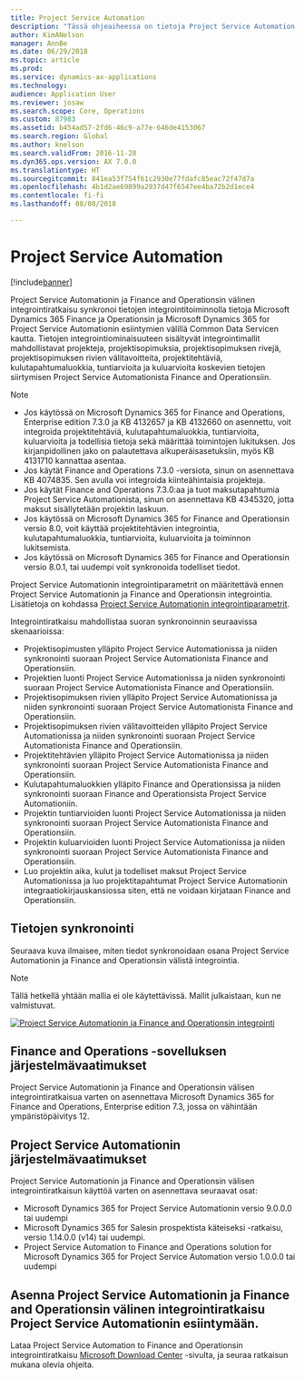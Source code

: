```yaml
---
title: Project Service Automation
description: "Tässä ohjeaiheessa on tietoja Project Service Automation to Finance and Operationsin integraatioratkaisuista. Tämä integraatioratkaisu synkronoi tietojen integrointitoiminnolla tietoja Microsoft Dynamics 365 Finance ja Operationsin ja Microsoft Dynamics 365 for Project Service Automationin esiintymien välillä Common Data Servicen kautta."
author: KimANelson
manager: AnnBe
ms.date: 06/29/2018
ms.topic: article
ms.prod: 
ms.service: dynamics-ax-applications
ms.technology: 
audience: Application User
ms.reviewer: josaw
ms.search.scope: Core, Operations
ms.custom: 87983
ms.assetid: b454ad57-2fd6-46c9-a77e-646de4153067
ms.search.region: Global
ms.author: knelson
ms.search.validFrom: 2016-11-28
ms.dyn365.ops.version: AX 7.0.0
ms.translationtype: HT
ms.sourcegitcommit: 841ea53f754f61c2930e77fdafc85eac72f47d7a
ms.openlocfilehash: 4b1d2ae69899a2937d47f6547ee4ba72b2d1ece4
ms.contentlocale: fi-fi
ms.lasthandoff: 08/08/2018

---
```


# <a name="project-service-automation"></a>Project Service Automation

[!include[banner](../includes/banner.md)]

Project Service Automationin ja Finance and Operationsin välinen integrointiratkaisu synkronoi tietojen integrointitoiminnolla tietoja Microsoft Dynamics 365 Finance ja Operationsin ja Microsoft Dynamics 365 for Project Service Automationin esiintymien välillä Common Data Servicen kautta. Tietojen integrointiominaisuuteen sisältyvät integrointimallit mahdollistavat projekteja, projektisopimuksia, projektisopimuksen rivejä, projektisopimuksen rivien välitavoitteita, projektitehtäviä, kulutapahtumaluokkia, tuntiarvioita ja kuluarvioita koskevien tietojen siirtymisen Project Service Automationista Finance and Operationsiin.

> [!NOTE]
> - Jos käytössä on Microsoft Dynamics 365 for Finance and Operations, Enterprise edition 7.3.0 ja KB 4132657 ja KB 4132660 on asennettu, voit integroida projektitehtäviä, kulutapahtumaluokkia, tuntiarvioita, kuluarvioita ja todellisia tietoja sekä määrittää toimintojen lukituksen. Jos kirjanpidollinen jako on palautettava alkuperäisasetuksiin, myös KB 4131710 kannattaa asentaa.
> - Jos käytät Finance and Operations 7.3.0 -versiota, sinun on asennettava KB 4074835. Sen avulla voi integroida kiinteähintaisia projekteja.
> - Jos käytät Finance and Operations 7.3.0:aa ja tuot maksutapahtumia Project Service Automationista, sinun on asennettava KB 4345320, jotta maksut sisällytetään projektin laskuun.
> - Jos käytössä on Microsoft Dynamics 365 for Finance and Operationsin versio 8.0, voit käyttää projektitehtävien integrointia, kulutapahtumaluokkia, tuntiarvioita, kuluarvioita ja toiminnon lukitsemista.
> - Jos käytössä on Microsoft Dynamics 365 for Finance and Operationsin versio 8.0.1, tai uudempi voit synkronoida todelliset tiedot.

Project Service Automationin integrointiparametrit on määritettävä ennen Project Service Automationin ja Finance and Operationsin integrointia. Lisätietoja on kohdassa [Project Service Automationin integrointiparametrit](PSA-parameters.md).

Integrointiratkaisu mahdollistaa suoran synkronoinnin seuraavissa skenaarioissa:

- Projektisopimusten ylläpito Project Service Automationissa ja niiden synkronointi suoraan Project Service Automationista Finance and Operationsiin.
- Projektien luonti Project Service Automationissa ja niiden synkronointi suoraan Project Service Automationista Finance and Operationsiin.
- Projektisopimuksen rivien ylläpito Project Service Automationissa ja niiden synkronointi suoraan Project Service Automationista Finance and Operationsiin.
- Projektisopimuksen rivien välitavoitteiden ylläpito Project Service Automationissa ja niiden synkronointi suoraan Project Service Automationista Finance and Operationsiin.
- Projektitehtävien ylläpito Project Service Automationissa ja niiden synkronointi suoraan Project Service Automationista Finance and Operationsiin.
- Kulutapahtumaluokkien ylläpito Finance and Operationsissa ja niiden synkronointi suoraan Finance and Operationsista Project Service Automationiin.
- Projektin tuntiarvioiden luonti Project Service Automationissa ja niiden synkronointi suoraan Project Service Automationista Finance and Operationsiin.
- Projektin kuluarvioiden luonti Project Service Automationissa ja niiden synkronointi suoraan Project Service Automationista Finance and Operationsiin.
- Luo projektin aika, kulut ja todelliset maksut Project Service Automationissa ja luo projektitapahtumat Project Service Automationin integraatiokirjauskansiossa siten, että ne voidaan kirjataan Finance and Operationsiin.

## <a name="data-synchronization"></a>Tietojen synkronointi

Seuraava kuva ilmaisee, miten tiedot synkronoidaan osana Project Service Automationin ja Finance and Operationsin välistä integrointia.

> [!NOTE]
> Tällä hetkellä yhtään mallia ei ole käytettävissä. Mallit julkaistaan, kun ne valmistuvat.

[![Project Service Automationin ja Finance and Operationsin integrointi](./media/PSA-integration.png)](./media/PSA-integration.png)

## <a name="system-requirements-for-finance-and-operations"></a>Finance and Operations -sovelluksen järjestelmävaatimukset

Project Service Automationin ja Finance and Operationsin välisen integrointiratkaisua varten on asennettava Microsoft Dynamics 365 for Finance and Operations, Enterprise edition 7.3, jossa on vähintään ympäristöpäivitys 12.

## <a name="system-requirements-for-project-service-automation"></a>Project Service Automationin järjestelmävaatimukset

Project Service Automationin ja Finance and Operationsin välisen integrointiratkaisun käyttöä varten on asennettava seuraavat osat:

- Microsoft Dynamics 365 for Project Service Automationin versio 9.0.0.0 tai uudempi
- Microsoft Dynamics 365 for Salesin prospektista käteiseksi -ratkaisu, versio 1.14.0.0 (v14) tai uudempi.
- Project Service Automation to Finance and Operations solution for Microsoft Dynamics 365 for Project Service Automation versio 1.0.0.0 tai uudempi

## <a name="install-the-project-service-automation-to-finance-and-operations-integration-solution-in-your-project-service-automation-instance"></a>Asenna Project Service Automationin ja Finance and Operationsin välinen integrointiratkaisu Project Service Automationin esiintymään.

Lataa Project Service Automation to Finance and Operationsin integrointiratkaisu [Microsoft Download Center](https://www.microsoft.com/en-us/download/details.aspx?id=57016) -sivulta, ja seuraa ratkaisun mukana olevia ohjeita.

